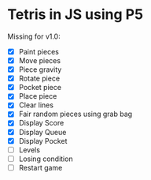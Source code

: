 # Tetris in JS using P5

Missing for v1.0:

- [x] Paint pieces
- [x] Move pieces
- [x] Piece gravity
- [x] Rotate piece
- [x] Pocket piece
- [x] Place piece
- [x] Clear lines
- [x] Fair random pieces using grab bag 
- [x] Display Score
- [x] Display Queue 
- [x] Display Pocket
- [ ] Levels
- [ ] Losing condition
- [ ] Restart game